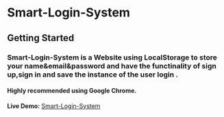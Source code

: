 # Smart-Login-System

## Getting Started

### Smart-Login-System is a Website using LocalStorage to store your name&email&password and have the functinality of sign up,sign in  and save the instance of the user login .

#### Highly recommended using **Google Chrome**.

**Live Demo:** [Smart-Login-System](https://irenaeus-xvi.github.io/Smart-Login-System/)
